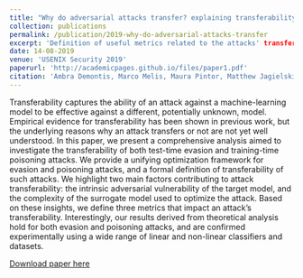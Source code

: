 ```yaml
---
title: "Why do adversarial attacks transfer? explaining transferability of evasion and poisoning attacks"
collection: publications
permalink: /publication/2019-why-do-adversarial-attacks-transfer
excerpt: 'Definition of useful metrics related to the attacks' transferability.
date: 14-08-2019
venue: 'USENIX Security 2019'
paperurl: 'http://academicpages.github.io/files/paper1.pdf'
citation: 'Ambra Demontis, Marco Melis, Maura Pintor, Matthew Jagielski, Battista Biggio, Alina Oprea, Cristina Nita-Rotaru, Fabio Roli. *Why do adversarial attacks transfer? explaining transferability of evasion and poisoning attacks*, 28th USENIX Security Symposium 2019'
---
```


Transferability captures the ability of an attack against a machine-learning model to be effective against a different, potentially unknown, model. Empirical evidence for transferability has been shown in previous work, but the underlying reasons why an attack transfers or not are not yet well understood. In this paper, we present a comprehensive analysis aimed to investigate the transferability of both test-time evasion and training-time poisoning attacks. We provide a unifying optimization framework for evasion and poisoning attacks, and a formal definition of transferability of such attacks. We highlight two main factors contributing to attack transferability: the intrinsic adversarial vulnerability of the target model, and the complexity of the surrogate model used to optimize the attack. Based on these insights, we define three metrics that impact an attack’s transferability. Interestingly, our results derived from theoretical analysis hold for both evasion and poisoning attacks, and are confirmed experimentally using a wide range of linear and non-linear classifiers and datasets.

[Download paper here](https://www.usenix.org/system/files/sec19-demontis.pdf)

